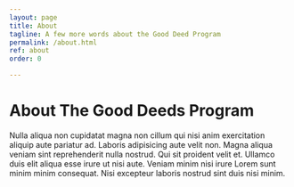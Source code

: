 ```yaml
---
layout: page
title: About
tagline: A few more words about the Good Deed Program
permalink: /about.html
ref: about
order: 0

---
```

# About The Good Deeds Program

Nulla aliqua non cupidatat magna non cillum qui nisi anim exercitation aliquip aute pariatur ad. Laboris adipisicing aute velit non. Magna aliqua veniam sint reprehenderit nulla nostrud. Qui sit proident velit et. Ullamco duis elit aliqua esse irure ut nisi aute. Veniam minim nisi irure Lorem sunt minim minim consequat. Nisi excepteur laboris nostrud sint duis nisi minim.